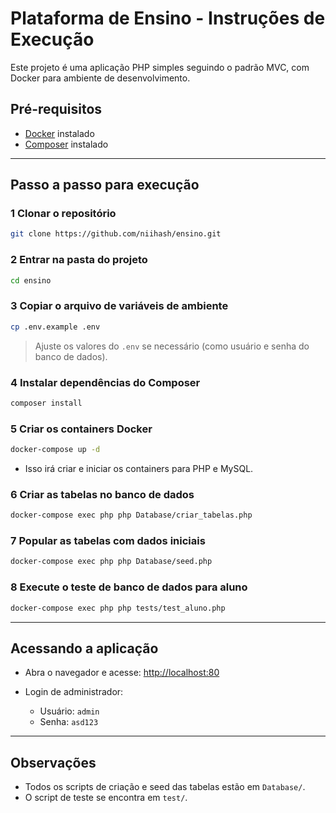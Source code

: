 # Plataforma de Ensino - Instruções de Execução

Este projeto é uma aplicação PHP simples seguindo o padrão MVC, com Docker para ambiente de desenvolvimento.

## Pré-requisitos

* [Docker](https://www.docker.com/get-started) instalado
* [Composer](https://getcomposer.org/) instalado

---

## Passo a passo para execução

### 1 Clonar o repositório

```bash
git clone https://github.com/niihash/ensino.git
```

### 2 Entrar na pasta do projeto

```bash
cd ensino
```

### 3 Copiar o arquivo de variáveis de ambiente

```bash
cp .env.example .env
```

> Ajuste os valores do `.env` se necessário (como usuário e senha do banco de dados).

### 4 Instalar dependências do Composer

```bash
composer install
```

### 5 Criar os containers Docker

```bash
docker-compose up -d
```

* Isso irá criar e iniciar os containers para PHP e MySQL.

### 6 Criar as tabelas no banco de dados

```bash
docker-compose exec php php Database/criar_tabelas.php
```

### 7 Popular as tabelas com dados iniciais

```bash
docker-compose exec php php Database/seed.php
```

### 8 Execute o teste de banco de dados para aluno

```bash
docker-compose exec php php tests/test_aluno.php
```

---

## Acessando a aplicação

* Abra o navegador e acesse: [http://localhost:80](http://localhost:80)
* Login de administrador:

  * Usuário: `admin`
  * Senha: `asd123`

---

## Observações

* Todos os scripts de criação e seed das tabelas estão em `Database/`.
* O script de teste se encontra em `test/`.